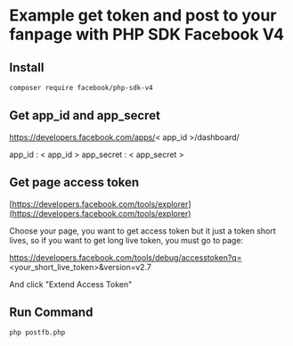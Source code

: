 # Example get token and post to your fanpage with PHP SDK Facebook V4 

## Install 
```sh
composer require facebook/php-sdk-v4
```

## Get app_id and app_secret

https://developers.facebook.com/apps/< app_id >/dashboard/

app_id     : < app_id >
app_secret : < app_secret > 

## Get page access token

[https://developers.facebook.com/tools/explorer](https://developers.facebook.com/tools/explorer)

Choose your page, you want to get access token but it just a token short lives, so if you want to get long live token, you must go to page: 

https://developers.facebook.com/tools/debug/accesstoken?q=<your_short_live_token>&version=v2.7

And click "Extend Access Token"

## Run Command

```sh
php postfb.php
```

